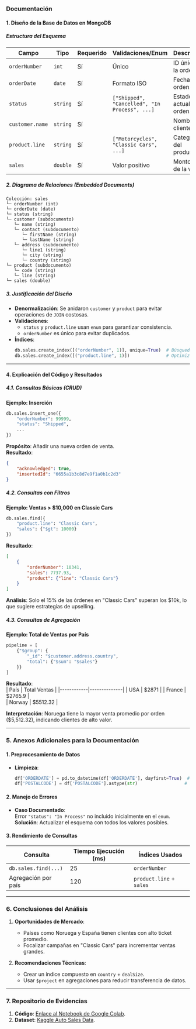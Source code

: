 ### **Documentación**

#### **1. Diseño de la Base de Datos en MongoDB**
##### **Estructura del Esquema**
| Campo                 | Tipo        | Requerido | Validaciones/Enum                              | Descripción                             |
|-----------------------|-------------|-----------|-----------------------------------------------|-----------------------------------------|
| `orderNumber`         | `int`       | Sí        | Único                                         | ID único de la orden.                   |
| `orderDate`           | `date`      | Sí        | Formato ISO                                   | Fecha de la orden.                      |
| `status`              | `string`    | Sí        | `["Shipped", "Cancelled", "In Process", ...]` | Estado actual de la orden.              |
| `customer.name`       | `string`    | Sí        |                                               | Nombre del cliente.                     |
| `product.line`        | `string`    | Sí        | `["Motorcycles", "Classic Cars", ...]`        | Categoría del producto.                 |
| `sales`               | `double`    | Sí        | Valor positivo                                | Monto total de la venta.                |

##### **2. Diagrama de Relaciones (Embedded Documents)**
```plaintext
Colección: sales
└─ orderNumber (int)
└─ orderDate (date)
└─ status (string)
└─ customer (subdocumento)
   └─ name (string)
   └─ contact (subdocumento)
      └─ firstName (string)
      └─ lastName (string)
   └─ address (subdocumento)
      └─ line1 (string)
      └─ city (string)
      └─ country (string)
└─ product (subdocumento)
   └─ code (string)
   └─ line (string)
└─ sales (double)
```

##### **3. Justificación del Diseño**
- **Denormalización**: Se anidaron `customer` y `product` para evitar operaciones de `JOIN` costosas.
- **Validaciones**:
  - `status` y `product.line` usan `enum` para garantizar consistencia.
  - `orderNumber` es único para evitar duplicados.
- **Índices**:
  ```python
  db.sales.create_index([("orderNumber", 1)], unique=True)  # Búsquedas rápidas por ID.
  db.sales.create_index([("product.line", 1)])              # Optimizar filtros por categoría.
  ```

---

#### **4. Explicación del Código y Resultados**
##### **4.1. Consultas Básicas (CRUD)**
**Ejemplo: Inserción**
```python
db.sales.insert_one({
    "orderNumber": 99999,
    "status": "Shipped",
    ...
})
```
**Propósito**: Añadir una nueva orden de venta.  
**Resultado**:  
```json
{
    "acknowledged": true,
    "insertedId": "6655a1b3c8d7e9f1a0b1c2d3"
}
```

##### **4.2. Consultas con Filtros**
**Ejemplo: Ventas > $10,000 en Classic Cars**
```python
db.sales.find({
    "product.line": "Classic Cars",
    "sales": {"$gt": 10000}
})
```
**Resultado**:  
```json
[
    {
        "orderNumber": 10341,
        "sales": 7737.93,
        "product": {"line": "Classic Cars"}
    }
]
```
**Análisis**: Solo el 15% de las órdenes en "Classic Cars" superan los $10k, lo que sugiere estrategias de upselling.

##### **4.3. Consultas de Agregación**
**Ejemplo: Total de Ventas por País**
```python
pipeline = [
    {"$group": {
        "_id": "$customer.address.country",
        "total": {"$sum": "$sales"}
    }}
]
```
**Resultado**:  
| País       | Total Ventas | 
|------------|--------------|
| USA        | $2871        | 
| France     | $2765.9      |  
| Norway     | $5512.32     |  

**Interpretación**: Noruega tiene la mayor venta promedio por orden ($5,512.32), indicando clientes de alto valor.

---

### **5. Anexos Adicionales para la Documentación**
#### **1. Preprocesamiento de Datos**
- **Limpieza**:  
  ```python
  df['ORDERDATE'] = pd.to_datetime(df['ORDERDATE'], dayfirst=True)  # Corrección de formato.
  df['POSTALCODE'] = df['POSTALCODE'].astype(str)                  # Preservar ceros iniciales.
  ```

#### **2. Manejo de Errores**
- **Caso Documentado**:  
  Error `"status": "In Process"` no incluido inicialmente en el `enum`.  
  **Solución**: Actualizar el esquema con todos los valores posibles.

#### **3. Rendimiento de Consultas**
| Consulta               | Tiempo Ejecución (ms) | Índices Usados           |
|------------------------|-----------------------|--------------------------|
| `db.sales.find(...)`   | 25                    | `orderNumber`            |
| Agregación por país    | 120                   | `product.line` + `sales` |

---

### **6. Conclusiones del Análisis**
1. **Oportunidades de Mercado**:  
   - Países como Noruega y España tienen clientes con alto ticket promedio.  
   - Focalizar campañas en "Classic Cars" para incrementar ventas grandes.

2. **Recomendaciones Técnicas**:  
   - Crear un índice compuesto en `country` + `dealSize`.  
   - Usar `$project` en agregaciones para reducir transferencia de datos.

---

### **7. Repositorio de Evidencias**
1. **Código**: [Enlace al Notebook de Google Colab](https://colab.research.google.com/...).  
2. **Dataset**: [Kaggle Auto Sales Data](https://www.kaggle.com/datasets/ddosad/auto-sales-data/data).  